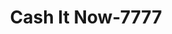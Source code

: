 ---
f_zip-code: 42167
f_state-code: KY
title: Cash It Now-7777
f_phone: 270-487-5274
f_city-only: Tompkinsville
f_address: 104 W 4th Street Tompkinsville
f_location-unique-id: '7777'
slug: cash-it-now-7777
updated-on: '2024-05-30T13:46:58.046Z'
created-on: '2024-05-30T13:36:59.803Z'
published-on: '2024-05-30T13:54:32.469Z'
f_city-state: cms/city/tompkinsville-ky.md
f_company: cms/company/cash-it-now.md
f_state: cms/state/kentucky.md
layout: '[payday-loan].html'
tags: payday-loan
---